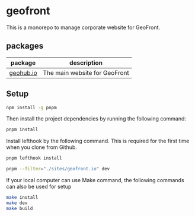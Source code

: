 # geofront

This is a monorepo to manage corporate website for GeoFront.

## packages

| package | description |
|---|---|
|[geohub.io](/sites/geofront.io/)|The main website for GeoFront|

## Setup

```bash
npm install -g pnpm
```

Then install the project dependencies by running the following command:

```bash
pnpm install
```

Install lefthook by the following command. This is required for the first time when you clone from Github.

```bash
pnpm lefthook install
```

```bash
pnpm --filter="./sites/geofront.io" dev
```

If your local computer can use Make command, the following commands can also be used for setup

```bash
make install
make dev
make build
```
